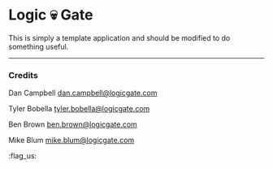 # Logic :skull: Gate

This is simply a template application and should be modified to do something useful.

---

### Credits

Dan Campbell <dan.campbell@logicgate.com>

Tyler Bobella <tyler.bobella@logicgate.com>

Ben Brown <ben.brown@logicgate.com>

Mike Blum <mike.blum@logicgate.com>
 
:flag_us:
